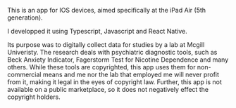 This is an app for IOS devices, aimed specifically at the iPad Air (5th generation). 

I developped it using Typescript, Javascript and React Native. 

Its purpose was to digitally collect data for studies by a lab at Mcgill Univeristy. The research deals with psychiatric diagnostic tools, such as Beck Anxiety Indicator, Fagerstorm Test for Nicotine Dependence and many others. While these tools are copyrighted, this app uses them for non-commercial means and me nor the lab that employed me will never profit from it, making it legal in the eyes of copyright law. Further, this app is not available on a public marketplace, so it does not negatively effect the copyright holders. 